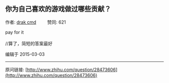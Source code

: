 ## 你为自己喜欢的游戏做过哪些贡献？

作者: [drak cmd](http://www.zhihu.com/people/drak-cmd)&nbsp;&nbsp;&nbsp;&nbsp;&nbsp;&nbsp;&nbsp;&nbsp; 赞同: 621


pay for it<br><br>//算了，简短的答案最好



编辑于 2015-03-03



---
原问链接: [http://www.zhihu.com/question/28473606](http://www.zhihu.com/question/28473606)